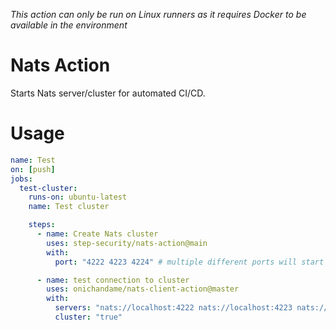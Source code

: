 *This action can only be run on Linux runners as it requires Docker to be available in the environment*

# Nats Action

Starts Nats server/cluster for automated CI/CD.


# Usage

```yaml
name: Test
on: [push]
jobs:
  test-cluster:
    runs-on: ubuntu-latest
    name: Test cluster

    steps:
      - name: Create Nats cluster
        uses: step-security/nats-action@main
        with:
          port: "4222 4223 4224" # multiple different ports will start a cluster. single port will start a single server

      - name: test connection to cluster
        uses: onichandame/nats-client-action@master
        with:
          servers: "nats://localhost:4222 nats://localhost:4223 nats://localhost:4224"
          cluster: "true"
```
